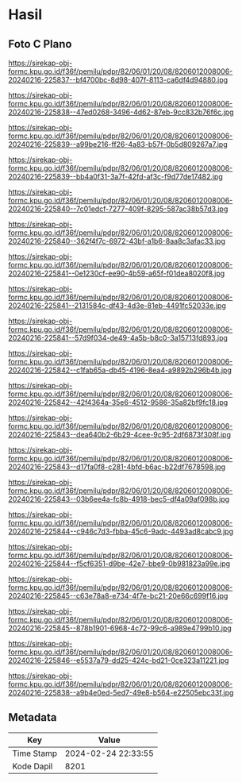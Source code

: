 # Hasil

## Foto C Plano

https://sirekap-obj-formc.kpu.go.id/f36f/pemilu/pdpr/82/06/01/20/08/8206012008006-20240216-225837--bf4700bc-8d98-407f-8113-ca6df4d94880.jpg

https://sirekap-obj-formc.kpu.go.id/f36f/pemilu/pdpr/82/06/01/20/08/8206012008006-20240216-225838--47ed0268-3496-4d62-87eb-9cc832b76f6c.jpg

https://sirekap-obj-formc.kpu.go.id/f36f/pemilu/pdpr/82/06/01/20/08/8206012008006-20240216-225839--a99be216-ff26-4a83-b57f-0b5d809267a7.jpg

https://sirekap-obj-formc.kpu.go.id/f36f/pemilu/pdpr/82/06/01/20/08/8206012008006-20240216-225839--bb4a0f31-3a7f-42fd-af3c-f9d77de17482.jpg

https://sirekap-obj-formc.kpu.go.id/f36f/pemilu/pdpr/82/06/01/20/08/8206012008006-20240216-225840--7c01edcf-7277-409f-8295-587ac38b57d3.jpg

https://sirekap-obj-formc.kpu.go.id/f36f/pemilu/pdpr/82/06/01/20/08/8206012008006-20240216-225840--362f4f7c-6972-43bf-a1b6-8aa8c3afac33.jpg

https://sirekap-obj-formc.kpu.go.id/f36f/pemilu/pdpr/82/06/01/20/08/8206012008006-20240216-225841--0e1230cf-ee90-4b59-a65f-f01dea8020f8.jpg

https://sirekap-obj-formc.kpu.go.id/f36f/pemilu/pdpr/82/06/01/20/08/8206012008006-20240216-225841--2131584c-df43-4d3e-81eb-4491fc52033e.jpg

https://sirekap-obj-formc.kpu.go.id/f36f/pemilu/pdpr/82/06/01/20/08/8206012008006-20240216-225841--57d9f034-de49-4a5b-b8c0-3a15713fd893.jpg

https://sirekap-obj-formc.kpu.go.id/f36f/pemilu/pdpr/82/06/01/20/08/8206012008006-20240216-225842--c1fab65a-db45-4196-8ea4-a9892b296b4b.jpg

https://sirekap-obj-formc.kpu.go.id/f36f/pemilu/pdpr/82/06/01/20/08/8206012008006-20240216-225842--42f4364a-35e6-4512-9586-35a82bf9fc18.jpg

https://sirekap-obj-formc.kpu.go.id/f36f/pemilu/pdpr/82/06/01/20/08/8206012008006-20240216-225843--dea640b2-6b29-4cee-9c95-2df6873f308f.jpg

https://sirekap-obj-formc.kpu.go.id/f36f/pemilu/pdpr/82/06/01/20/08/8206012008006-20240216-225843--d17fa0f8-c281-4bfd-b6ac-b22df7678598.jpg

https://sirekap-obj-formc.kpu.go.id/f36f/pemilu/pdpr/82/06/01/20/08/8206012008006-20240216-225843--03b6ee4a-fc8b-4918-bec5-df4a09af098b.jpg

https://sirekap-obj-formc.kpu.go.id/f36f/pemilu/pdpr/82/06/01/20/08/8206012008006-20240216-225844--c946c7d3-fbba-45c6-9adc-4493ad8cabc9.jpg

https://sirekap-obj-formc.kpu.go.id/f36f/pemilu/pdpr/82/06/01/20/08/8206012008006-20240216-225844--f5cf6351-d9be-42e7-bbe9-0b981823a99e.jpg

https://sirekap-obj-formc.kpu.go.id/f36f/pemilu/pdpr/82/06/01/20/08/8206012008006-20240216-225845--c63e78a8-e734-4f7e-bc21-20e66c699f16.jpg

https://sirekap-obj-formc.kpu.go.id/f36f/pemilu/pdpr/82/06/01/20/08/8206012008006-20240216-225845--878b1901-6968-4c72-99c6-a989e4799b10.jpg

https://sirekap-obj-formc.kpu.go.id/f36f/pemilu/pdpr/82/06/01/20/08/8206012008006-20240216-225846--e5537a79-dd25-424c-bd21-0ce323a11221.jpg

https://sirekap-obj-formc.kpu.go.id/f36f/pemilu/pdpr/82/06/01/20/08/8206012008006-20240216-225838--a9b4e0ed-5ed7-49e8-b564-e22505ebc33f.jpg


## Metadata

| Key        | Value               |
| ---------- | ------------------- |
| Time Stamp | 2024-02-24 22:33:55 |
| Kode Dapil | 8201                |




